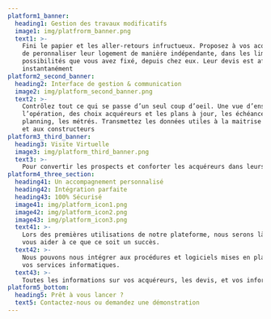 ```yaml
---
platform1_banner:
  heading1: Gestion des travaux modificatifs
  image1: img/platfrorm_banner.png
  text1: >-
    Fini le papier et les aller-retours infructueux. Proposez à vos acquéreurs
    de peronnaliser leur logement de manière indépendante, dans les limites de
    possibilités que vous avez fixé, depuis chez eux. Leur devis est affiché
    instantanément
platform2_second_banner:
  heading2: Interface de gestion & communication
  image2: img/platform_second_banner.png
  text2: >-
    Contrôlez tout ce qui se passe d’un seul coup d’oeil. Une vue d’ensemble de
    l’opération, des choix acquéreurs et les plans à jour, les échéances, le
    planning, les métrés. Transmettez les données utiles à la maitrise d’oeuvre
    et aux constructeurs
platform3_third_banner:
  heading3: Visite Virtuelle
  image3: img/platform_third_banner.png
  text3: >-
    Pour convertir les prospects et conforter les acquéreurs dans leurs choix.  Montrez les logements que vous proposez à vos prospects pour qu’ils passent à l’achat. Vos acquéreurs peuvent visiter leur bien à la suite de leur parcours de personnalisation 
platform4_three_section:
  heading41: Un accompagnement personnalisé
  heading42: Intégration parfaite
  heading43: 100% Sécurisé
  image41: img/platform_icon1.png
  image42: img/platform_icon2.png
  image43: img/platform_icon3.png
  text41: >-
    Lors des premières utilisations de notre plateforme, nous serons là pour
    vous aider à ce que ce soit un succès.
  text42: >-
    Nous pouvons nous intégrer aux procédures et logiciels mises en place avec
    vos services informatiques.
  text43: >-
    Toutes les informations sur vos acquéreurs, les devis, et vos informations personnelles sont 100% sécurisés sur le logiciel et uniquement visibles par vous. Nous respectons toutes les obligations légales (RGPD)
platform5_bottom:
  heading5: Prêt à vous lancer ?
  text5: Contactez-nous ou demandez une démonstration
---
```


